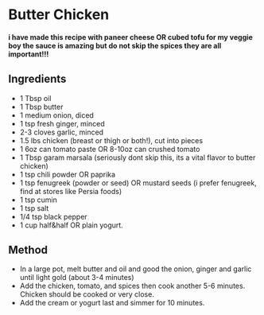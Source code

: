# Butter Chicken

#### i have made this recipe with paneer cheese OR cubed tofu for my veggie boy the sauce is amazing but do not skip the spices they are all important!!!

## Ingredients

* 1 Tbsp oil
* 1 Tbsp butter
* 1 medium onion, diced
* 1 tsp fresh ginger, minced
* 2-3 cloves garlic, minced
* 1.5 lbs chicken (breast or thigh or both!), cut into pieces
* 1 6oz can tomato paste OR 8-10oz can crushed tomato
* 1 Tbsp garam marsala (seriously dont skip this, its a vital flavor to butter chicken)
* 1 tsp chili powder OR paprika 
* 1 tsp fenugreek (powder or seed) OR mustard seeds (i prefer fenugreek, find at stores like Persia foods)
* 1 tsp cumin
* 1 tsp salt
* 1/4 tsp black pepper
* 1 cup half&half OR plain yogurt.

## Method

- In a large pot, melt butter and oil and good the onion, ginger and garlic until light gold (about 3-4 minutes)
- Add the chicken, tomato, and spices then cook another 5-6 minutes. Chicken should be cooked or very close.
- Add the cream or yogurt last and simmer for 10 minutes.
